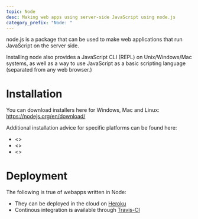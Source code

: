 ```yaml
---
topic: Node
desc: Making web apps using server-side JavaScript using node.js
category_prefix: "Node: "
---
```


node.js is a package that can be used to make web applications that run JavaScript on the server side.

Installing node also provides a JavaScript CLI (REPL) on Unix/Windows/Mac systems, as well as a way to use
JavaScript as a basic scripting language (separated from any web browser.)

# Installation

You can download installers here for Windows, Mac and Linux: <https://nodejs.org/en/download/>

Additional installation advice for specific platforms can be found here:
* <>
* <>
* <>

# Deployment

The following is true of webapps written in Node:

* They can be deployed in the cloud on [Heroku](/topics/heroku)
* Continous integration is available through [Travis-CI](/topics/travis-ci/)
